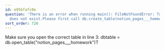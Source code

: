 ```yaml
---
id: e95bfafc0e
question: 'There is an error when running main(): FileNotFoundError: Table notion_pages___homework
  does not exist.Please first call db.create_table(notion_pages___homework, data)'
sort_order: 720
---
```


Make sure you open the correct table in line 3: dbtable = db.open_table("notion_pages___homework")T

